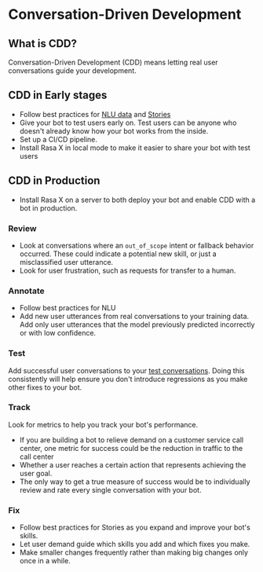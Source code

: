 # Conversation-Driven Development

## What is CDD?

Conversation-Driven Development (CDD) means letting real user conversations guide your development.

## CDD in Early stages

- Follow best practices for [NLU data](https://rasa.com/docs/rasa/generating-nlu-data) and [Stories](https://rasa.com/docs/rasa/writing-stories)
- Give your bot to test users early on. Test users can be anyone who doesn't already know how your bot works from the inside.
- Set up a CI/CD pipeline.
- Install Rasa X in local mode to make it easier to share your bot with test users


## CDD in Production

- Install Rasa X on a server to both deploy your bot and enable CDD with a bot in production.

### Review

- Look at conversations where an `out_of_scope` intent or fallback behavior occurred. These could indicate a potential new skill, or just a misclassified user utterance.
- Look for user frustration, such as requests for transfer to a human.


### Annotate

- Follow best practices for NLU
- Add new user utterances from real conversations to your training data. Add only user utterances that the model previously predicted incorrectly or with low confidence.


### Test

Add successful user conversations to your [test conversations](https://rasa.com/docs/rasa/testing-your-assistant). Doing this consistently will help ensure you don't introduce regressions as you make other fixes to your bot.


### Track

Look for metrics to help you track your bot's performance.

- If you are building a bot to relieve demand on a customer service call center, one metric for success could be the reduction in traffic to the call center
- Whether a user reaches a certain action that represents achieving the user goal.
- The only way to get a true measure of success would be to individually review and rate every single conversation with your bot.


### Fix

- Follow best practices for Stories as you expand and improve your bot's skills.
- Let user demand guide which skills you add and which fixes you make.
- Make smaller changes frequently rather than making big changes only once in a while.
